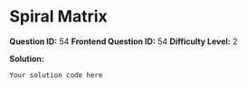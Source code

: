 
  # Spiral Matrix
  
  **Question ID:** 54
  **Frontend Question ID:** 54
  **Difficulty Level:** 2
  
  **Solution:**  
  ```
  Your solution code here
  ```
    